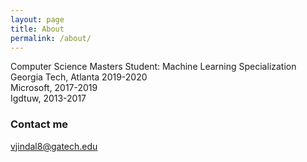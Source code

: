 ```yaml
---
layout: page
title: About
permalink: /about/
---
```


Computer Science Masters Student: Machine Learning Specialization <br />
Georgia Tech, Atlanta 2019-2020 <br />
Microsoft, 2017-2019 <br />
Igdtuw, 2013-2017

### Contact me

[vjindal8@gatech.edu](mailto:vjindal8@gatech.edu)
